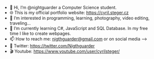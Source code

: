 - 👋 Hi, I’m @nightguarder a Computer Science student.
- 🌐 This is my official portfolio website: https://cyril.steger.cz
- 👀 I’m interested in programming, learning, photography, video editing, traveling...
- 🌱 I’m currently learning C#, JavaScript and SQL Database. In my free time I like to create webpages.
- 📫 How to reach me: nigthguarder@gmail.com or on social media -->
- 📢 Twitter: https://twitter.com/Nigthguarder 
- 🎬 Youtube: https://www.youtube.com/user/cyrilsteger/
